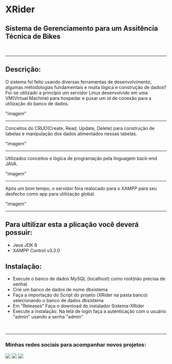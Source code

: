 # XRider
## Sistema de Gerenciamento para um Assitência Técnica de Bikes
<br>
<hr>

## Descrição: <br>
O sistema foi feito usando diversas ferramentas de desenvolvimento, algumas métodologias fundamentais e muita lógica e construção de dados!!
Foi-se utilizado a princípio um servidor Linux desenvolvido em uma VM(Virtual Machine) para hospedar e puxar um id de conexão para a utilização do banco de dados.

"imagem"
<br>
<hr>

Conceitos do CRUD(Create, Read, Update, Delete) para construção de tabelas e manipulação dos dados alimentados nessas tabelas.

"imagem"
<br>
<hr>

Utilizados conceitos e lógica de programação pela linguagem back-end JAVA.

"imagem"
<br>
<hr>

Após um bom tempo, o servidor fora realocado para o XAMPP para seu desfecho como app para utilização global.

"imagem"
<br>
<hr>

## Para ultilizar esta a plicação você deverá possuir:

- Java JDK 8
- XAMPP Control v3.3.0

## Instalação:
- Execute o banco de dados MySQL (localhost) como root(não precisa de senha)
- Crie um  banco de dados de nome dbsistema
- Faça a importação do Script do projeto (XRider na pasta banco) selecionando o banco de dados dbsistema
- Em "Releases" Faça o download do instalador Sistema-XRider
- Execute a instalação. Na tela de login faça a autenticação com o usuário "admin" usando a senha "admin"

<br>
<hr>

### Minhas redes sociais para acompanhar novos projetos: <br>
 <a href = "mailto:iannoliveira03@gmail.com"><img src="https://img.shields.io/badge/-Gmail-%23333?style=for-the-badge&logo=gmail&logoColor=white" target="_blank"></a>
  <a href="https://www.linkedin.com/in/iann-oliveira-3106b11a4/" target="_blank"><img src="https://img.shields.io/badge/-LinkedIn-%230077B5?style=for-the-badge&logo=linkedin&logoColor=white" target="_blank"></a>
   <a href="https://codepen.io/iannoliver" target="_blank"><img src="https://img.shields.io/badge/Codepen-000000?style=for-the-badge&logo=codepen&logoColor=white" target="_blank"></a>
